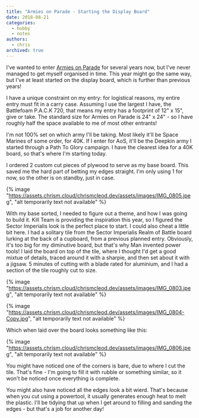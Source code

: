 ```yaml
---
title: "Armies on Parade - Starting the Display Board"
date: 2018-08-21
categories:
  - hobby
  - notes
authors:
  - chris
archived: true
---
```


I've wanted to enter [Armies on Parade](https://armiesonparade.com/) for several years now, but I've never managed to get myself organised in time. This year might go the same way, but I've at least started on the display board, which is further than previous years!

I have a unique constraint on my entry: for logistical reasons, my entire entry must fit in a carry case. Assuming I use the largest I have, the Battlefoam P.A.C.K 720, that means my entry has a footprint of 12" x 15", give or take. The standard size for Armies on Parade is 24" x 24" - so I have roughly half the space available to me of most other entrants!

I'm not 100% set on which army I'll be taking. Most likely it'll be Space Marines of some order, for 40K. If I enter for AoS, it'll be the Deepkin army I started through a Path To Glory campaign. I have the clearest idea for a 40K board, so that's where I'm starting today.

I ordered 2 custom cut pieces of plywood to serve as my base board. This saved me the hard part of betting my edges straight. I'm only using 1 for now, so the other is on standby, just in case.

{% image "https://assets.chrism.cloud/chrismcleod.dev/assets/images/IMG_0805.jpeg", "alt temporarily text not available" %}

With my base sorted, I needed to figure out a theme, and how I was going to build it. Kill Team is providing the inspiration this year, so I figured the Sector Imperialis look is the perfect place to start. I could also cheat a little bit here. I had a solitary tile from the Sector Imperialis Realm of Battle board lurking at the back of a cupboard, from a previous planned entry. Obviously, it's too big for my diminutive board, but that's why Man invented power tools! I laid the board on top of the tile, where I thought I'd get a good mixtue of details, traced around it with a sharpie, and then set about it with a jigsaw. 5 minutes of cutting with a blade rated for aluminium, and I had a section of the tile roughly cut to size.

{% image "https://assets.chrism.cloud/chrismcleod.dev/assets/images/IMG_0803.jpeg", "alt temporarily text not available" %}

{% image "https://assets.chrism.cloud/chrismcleod.dev/assets/images/IMG_0804-Copy.jpg", "alt temporarily text not available" %}

Which when laid over the board looks something like this:

{% image "https://assets.chrism.cloud/chrismcleod.dev/assets/images/IMG_0806.jpeg", "alt temporarily text not available" %}

You might have noticed one of the corners is bare, due to where I cut the tile. That's fine - I'm going to fill it with rubble or something similar, so it won't be noticed once everything is complete.

You might also have noticed all the edges look a bit wierd. That's because when you cut using a powertool, it usually generates enough heat to melt the plastic. I'll be tidying that up when I get around to filling and sanding the edges - but that's a job for another day!

